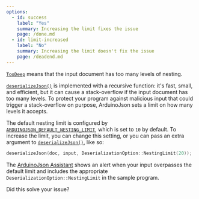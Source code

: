 ```yaml
---
options:
  - id: success
    label: "Yes"
    summary: Increasing the limit fixes the issue
    page: /done.md
  - id: limit-increased
    label: "No"
    summary: Increasing the limit doesn't fix the issue
    page: /deadend.md
---
```


[`TooDeep`](/v6/api/misc/deserializationerror/#toodeep) means that the input document has too many levels of nesting.

[`deserializeJson()`](/v6/api/json/deserializejson/) is implemented with a recursive function: it's fast, small, and efficient, but it can cause a stack-overflow if the input document has too many levels. To protect your program against malicious input that could trigger a stack-overflow on purpose, ArduinoJson sets a limit on how many levels it accepts.

The default nesting limit is configured by [`ARDUINOJSON_DEFAULT_NESTING_LIMIT`](/v6/api/config/default_nesting_limit/), which is set to `10` by default. To increase the limit, you can change this setting, or you can pass an extra argument to [`deserializeJson()`](/v6/api/json/deserializejson/), like so:

```c++
deserializeJson(doc, input, DeserializationOption::NestingLimit(20));
```

The [ArduinoJson Assistant](/v6/assistant/) shows an alert when your input overpasses the default limit and includes the appropriate `DeserializationOption::NestingLimit` in the sample program.

Did this solve your issue?